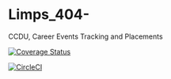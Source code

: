 # Limps_404-
CCDU, Career Events Tracking and Placements

[![Coverage Status](https://coveralls.io/repos/github/sakhile22/Limps_404-/badge.svg?branch=master)](https://coveralls.io/github/sakhile22/Limps_404-?branch=master)

[![CircleCI](https://circleci.com/gh/circleci/sakhile22/Limps_404-/.svg?style=svg)](https://app.circleci.com/pipelines/github/sakhile22/Limps_404-)

